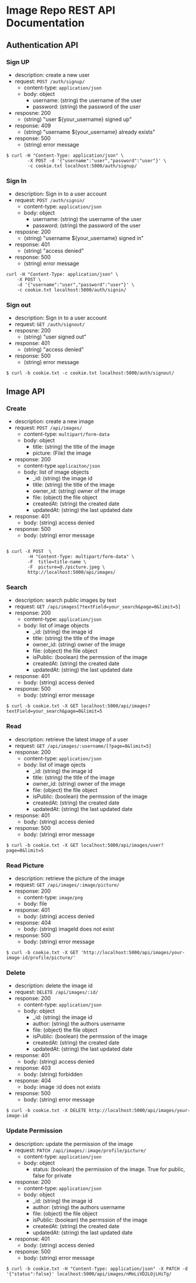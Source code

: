 # Image Repo REST API Documentation

## Authentication API

### Sign UP
- description: create a new user
- request: `POST /auth/signup/`
    - content-type: `application/json`
    - body: object
        - username: (string) the username of the user
        - password: (string) the password of the user
- resposne: 200
    - (string) "user ${your_username} signed up"
- response: 409
    - (string) "username ${your_username} already exists"
- response: 500
    - (string) error message
``` 
$ curl -H "Content-Type: application/json" \
        -X POST -d '{"username":"user","password":"user"}' \
        -c cookie.txt localhost:5000/auth/signup/
```


### Sign In
- description: Sign in to a user account
- request: `POST /auth/signin/`
    - content-type: `application/json`
    - body: object
        - username: (string) the username of the user
        - password: (string) the password of the user
- resposne: 200
    - (string) "username ${your_username} signed in"
- response: 401
    - (string) "access denied"
- response: 500
    - (string) error message
```
curl -H "Content-Type: application/json" \
    -X POST \
    -d '{"username":"user","password":"user"}' \
    -c cookie.txt localhost:5000/auth/signin/
```


### Sign out
- description: Sign in to a user account
- request: `GET /auth/signout/`
- resposne: 200
    - (string) "user signed out"
- response: 401
    - (string) "access denied"
- response: 500
    - (string) error message

```
$ curl -b cookie.txt -c cookie.txt localhost:5000/auth/signout/
```

## Image API

### Create 
- description: create a new image
- request: `POST /api/images/`
    - content-type: `multipart/form-data`
    - body: object
        - title: (string) the title of the image
        - picture: (File) the image
- response: 200
    - content-type `applicaiton/json`
    - body: list of image objects
        - _id: (string) the image id
        - title: (string) the title of the image
        - owner_id: (string) owner of the image
        - file: (object) the file object
        - createdAt: (string) the created date
        - updatedAt: (string) the last updated date
- response: 401
    - body: (string) access denied
- response: 500
    - body: (string) error message

``` 

$ curl -X POST  \
        -H "Content-Type: multipart/form-data" \
        -F  title=title-name \
        -F  picture=@./picture.jpeg \
        http://localhost:5000/api/images/
```

### Search 

- description: search public images by text
- request: `GET /api/images[?textField=your_search&page=0&limit=5]`   
- response: 200
    - content-type: `application/json`
    - body: list of image objects
        - _id: (string) the image id
        - title: (string) the title of the image
        - owner_id: (string) owner of the image
        - file: (object) the file object
        - isPublic: (boolean) the permssion of the image
        - createdAt: (string) the created date
        - updatedAt: (string) the last updated date
- response: 401
    - body: (string) access denied
- response: 500
    - body: (string) error message
 
``` 
$ curl -b cookie.txt -X GET localhost:5000/api/images?textField=your_search&page=0&limit=5

``` 

### Read

- description: retrieve the latest image of a user
- request: `GET /api/images/:username/[?page=0&limit=5]`   
- response: 200
    - content-type: `application/json`
    - body: list of image ojects
        - _id: (string) the image id
        - title: (string) the title of the image
        - owner_id: (string) owner of the image
        - file: (object) the file object
        - isPublic: (boolean) the permssion of the image
        - createdAt: (string) the created date
        - updatedAt: (string) the last updated date
- response: 401
    - body: (string) access denied
- response: 500
    - body: (string) error message
 
``` 
$ curl -b cookie.txt -X GET localhost:5000/api/images/user?page=0&limit=5

``` 

### Read Picture

- description: retrieve the picture of the image
- request: `GET /api/images/:image/picture/`   
- response: 200
    - content-type: `image/png`
    - body: file
- response: 401
    - body: (string) access denied
- response: 404
    - body: (string) imageId does not exist
- response: 500
    - body: (string) error message
 
``` 
$ curl -b cookie.txt -X GET 'http://localhost:5000/api/images/your-image-id/profile/picture/'
``` 

### Delete
  
- description: delete the image id
- request: `DELETE /api/images/:id/`
- response: 200
    - content-type: `application/json`
    - body: object
      - _id: (string) the image id
      - author: (string) the authors username
      - file: (object) the file object
      - isPublic: (boolean) the permssion of the image
      - createdAt: (string) the created date
      - updatedAt: (string) the last updated date
- response: 401
    - body: (string) access denied
- response: 403
    - body: (string) forbidden
- response: 404
    - body: image :id does not exists
- response: 500
    - body: (string) error message

``` 
$ curl -b cookie.txt -X DELETE http://localhost:5000/api/images/your-image-id

``` 

### Update Permission

- description: update the permission of the image
- request: `PATCH /api/images/:image/profile/picture/`
    - content-type: `application/json`
    - body: object
      - status: (boolean) the permission of the image. True for public, false for private
- response: 200
    - content-type: `application/json`
    - body: object
      - _id: (string) the image id
      - author: (string) the authors username
      - file: (object) the file object
      - isPublic: (boolean) the permssion of the image
      - createdAt: (string) the created date
      - updatedAt: (string) the last updated date
- response: 401
    - body: (string) access denied
- response: 500
    - body: (string) error message
 
``` 
$ curl -b cookie.txt -H "Content-Type: application/json" -X PATCH -d '{"status":false}' localhost:5000/api/images/nMeLiVD2LOjLHiTg/
``` 
